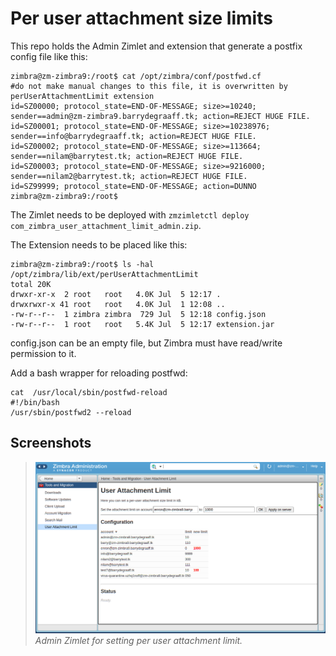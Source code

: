 # Per user attachment size limits

This repo holds the Admin Zimlet and extension that generate a postfix config file like this:

```
zimbra@zm-zimbra9:/root$ cat /opt/zimbra/conf/postfwd.cf
#do not make manual changes to this file, it is overwritten by perUserAttachmentLimit extension
id=SZ00000; protocol_state=END-OF-MESSAGE; size>=10240; sender==admin@zm-zimbra9.barrydegraaff.tk; action=REJECT HUGE FILE.
id=SZ00001; protocol_state=END-OF-MESSAGE; size>=10238976; sender==info@barrydegraaff.tk; action=REJECT HUGE FILE.
id=SZ00002; protocol_state=END-OF-MESSAGE; size>=113664; sender==nilam@barrytest.tk; action=REJECT HUGE FILE.
id=SZ00003; protocol_state=END-OF-MESSAGE; size>=9216000; sender==nilam2@barrytest.tk; action=REJECT HUGE FILE.
id=SZ99999; protocol_state=END-OF-MESSAGE; action=DUNNO
zimbra@zm-zimbra9:/root$ 
```

The Zimlet needs to be deployed with `zmzimletctl deploy com_zimbra_user_attachment_limit_admin.zip`.

The Extension needs to be placed like this:

```
zimbra@zm-zimbra9:/root$ ls -hal /opt/zimbra/lib/ext/perUserAttachmentLimit
total 20K
drwxr-xr-x  2 root   root   4.0K Jul  5 12:17 .
drwxrwxr-x 41 root   root   4.0K Jul  1 12:08 ..
-rw-r--r--  1 zimbra zimbra  729 Jul  5 12:18 config.json
-rw-r--r--  1 root   root   5.4K Jul  5 12:17 extension.jar
```

config.json can be an empty file, but Zimbra must have read/write permission to it.

Add a bash wrapper for reloading postfwd: 

```
cat  /usr/local/sbin/postfwd-reload
#!/bin/bash
/usr/sbin/postfwd2 --reload
```

## Screenshots

> ![](screenshots/per-user-admin-ui.png)
*Admin Zimlet for setting per user attachment limit.*
